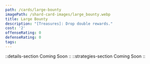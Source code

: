 ```yaml
---
path: /cards/large-bounty
imagePath: /shard-card-images/large_bounty.webp
title: Large Bounty
description: "[Treasures]: Drop double rewards."
cost: '2'
offenseRating: 0
defenseRating: 0
tags:
---
```

::details-section
Coming Soon
::
::strategies-section
Coming Soon
::